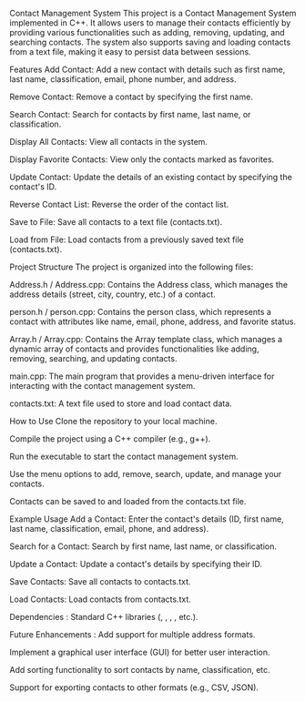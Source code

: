Contact Management System
This project is a Contact Management System implemented in C++. It allows users to manage their contacts efficiently by providing various functionalities such as adding, removing, updating, and searching contacts. The system also supports saving and loading contacts from a text file, making it easy to persist data between sessions.

Features
Add Contact: Add a new contact with details such as first name, last name, classification, email, phone number, and address.

Remove Contact: Remove a contact by specifying the first name.

Search Contact: Search for contacts by first name, last name, or classification.

Display All Contacts: View all contacts in the system.

Display Favorite Contacts: View only the contacts marked as favorites.

Update Contact: Update the details of an existing contact by specifying the contact's ID.

Reverse Contact List: Reverse the order of the contact list.

Save to File: Save all contacts to a text file (contacts.txt).

Load from File: Load contacts from a previously saved text file (contacts.txt).

Project Structure
The project is organized into the following files:

Address.h / Address.cpp: Contains the Address class, which manages the address details (street, city, country, etc.) of a contact.

person.h / person.cpp: Contains the person class, which represents a contact with attributes like name, email, phone, address, and favorite status.

Array.h / Array.cpp: Contains the Array template class, which manages a dynamic array of contacts and provides functionalities like adding, removing, searching, and updating contacts.

main.cpp: The main program that provides a menu-driven interface for interacting with the contact management system.

contacts.txt: A text file used to store and load contact data.

How to Use
Clone the repository to your local machine.

Compile the project using a C++ compiler (e.g., g++).

Run the executable to start the contact management system.

Use the menu options to add, remove, search, update, and manage your contacts.

Contacts can be saved to and loaded from the contacts.txt file.

Example Usage 
Add a Contact: Enter the contact's details (ID, first name, last name, classification, email, phone, and address).

Search for a Contact: Search by first name, last name, or classification.

Update a Contact: Update a contact's details by specifying their ID.

Save Contacts: Save all contacts to contacts.txt.

Load Contacts: Load contacts from contacts.txt.

Dependencies :
Standard C++ libraries (<iostream>, <string>, <fstream>, <iomanip>, etc.).

Future Enhancements :
Add support for multiple address formats.

Implement a graphical user interface (GUI) for better user interaction.

Add sorting functionality to sort contacts by name, classification, etc.

Support for exporting contacts to other formats (e.g., CSV, JSON).
